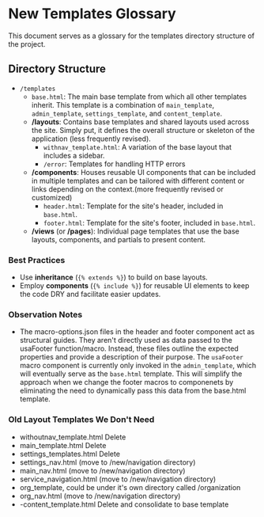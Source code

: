 
# New Templates Glossary

This document serves as a glossary for the templates directory structure of the project.

## Directory Structure

- `/templates`
  - `base.html`: The main base template from which all other templates inherit. This template is a combination of `main_template`, `admin_template`, `settings_template`, and `content_template`.
  - **/layouts**: Contains base templates and shared layouts used across the site. Simply put, it defines the overall structure or skeleton of the application (less frequently revised).
    - `withnav_template.html`: A variation of the base layout that includes a sidebar.
    - `/error`: Templates for handling HTTP errors
  - **/components**: Houses reusable UI components that can be included in multiple templates and can be tailored with different content or links depending on the context.(more frequently revised or customized)
    - `header.html`: Template for the site's header, included in `base.html`.
    - `footer.html`: Template for the site's footer, included in `base.html`.
  - **/views** (or **/pages**): Individual page templates that use the base layouts, components, and partials to present content.

### Best Practices

- Use **inheritance** (`{% extends %}`) to build on base layouts.
- Employ **components** (`{% include %}`) for reusable UI elements to keep the code DRY and facilitate easier updates.

### Observation Notes
- The macro-options.json files in the header and footer component act as structural guides. They aren't directly used as data passed to the usaFooter function/macro. Instead, these files outline the expected properties and provide a description of their purpose. The `usaFooter` macro component is currently only invoked in the `admin_template`, which will eventually serve as the `base.html` template. This will simplify the approach when we change the footer macros to componenets by eliminating the need to dynamically pass this data from the base.html template.



### Old Layout Templates We Don't Need
- withoutnav_template.html Delete
- main_template.html Delete
- settings_templates.html Delete
- settings_nav.html (move to /new/navigation directory)
- main_nav.html (move to /new/navigation directory)
- service_navigation.html (move to /new/navigation directory)
- org_template, could be under it's own directory called /organization
- org_nav.html (move to /new/navigation directory)
- -content_template.html Delete and consolidate to base template
